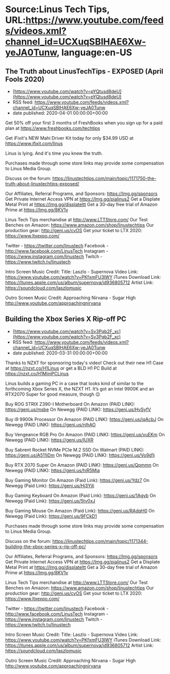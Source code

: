 # Source:Linus Tech Tips, URL:https://www.youtube.com/feeds/videos.xml?channel_id=UCXuqSBlHAE6Xw-yeJA0Tunw, language:en-US

## The Truth about LinusTechTips - EXPOSED (April Fools 2020)
 - [https://www.youtube.com/watch?v=pYQtusd8deU](https://www.youtube.com/watch?v=pYQtusd8deU)
 - RSS feed: https://www.youtube.com/feeds/videos.xml?channel_id=UCXuqSBlHAE6Xw-yeJA0Tunw
 - date published: 2020-04-01 00:00:00+00:00

Get 50% off your first 3 months of FreshBooks when you sign up for a paid plan at https://www.freshbooks.com/techtips

Get iFixit's NEW Mahi Driver Kit today for only $34.99 USD at https://www.ifixit.com/linus

Linus is lying. And it's time you knew the truth.

Purchases made through some store links may provide some compensation to Linus Media Group.

Discuss on the forum: https://linustechtips.com/main/topic/1171750-the-truth-about-linustechtips-exposed/

Our Affiliates, Referral Programs, and Sponsors: https://lmg.gg/sponsors
Get Private Internet Access VPN at https://lmg.gg/pialinus2
Get a Displate Metal Print at https://lmg.gg/displateltt
Get a 30-day free trial of Amazon Prime at https://lmg.gg/8KV1v

Linus Tech Tips merchandise at http://www.LTTStore.com/ 
Our Test Benches on Amazon: https://www.amazon.com/shop/linustechtips 
Our production gear: http://geni.us/cvOS
Get your ticket to LTX 2020: https://www.ltxexpo.com/

Twitter - https://twitter.com/linustech
Facebook - http://www.facebook.com/LinusTech
Instagram - https://www.instagram.com/linustech
Twitch - https://www.twitch.tv/linustech 

Intro Screen Music Credit:
Title: Laszlo - Supernova
Video Link: https://www.youtube.com/watch?v=PKfxmFU3lWY
iTunes Download Link: https://itunes.apple.com/us/album/supernova/id936805712
Artist Link: https://soundcloud.com/laszlomusic

Outro Screen Music Credit: Approaching Nirvana - Sugar High http://www.youtube.com/approachingnirvana

## Building the Xbox Series X Rip-off PC
 - [https://www.youtube.com/watch?v=Sv3Pqb2F_xc](https://www.youtube.com/watch?v=Sv3Pqb2F_xc)
 - RSS feed: https://www.youtube.com/feeds/videos.xml?channel_id=UCXuqSBlHAE6Xw-yeJA0Tunw
 - date published: 2020-03-31 00:00:00+00:00

Thanks to NZXT for sponsoring today's video! Check out their new H1 Case at https://nzxt.co/H1Linus or get a BLD H1 PC Build at https://nzxt.co/H1MiniPCLinus

Linus builds a gaming PC in a case that looks kind of similar to the forthcoming Xbox Series X, the NZXT H1. It’s got an Intel 9900K and an RTX2070 Super for good measure, though 😉

Buy ROG STRIX Z390-I Motherboard
On Amazon (PAID LINK): https://geni.us/msbe
On Newegg (PAID LINK): https://geni.us/HvSyfV

Buy i9 9900k Processor 
On Amazon (PAID LINK): https://geni.us/iqAcbJ
On Newegg (PAID LINK): https://geni.us/nlhAO

Buy Vengeance RGB Pro 
On Amazon (PAID LINK): https://geni.us/vuEKm
On Newegg (PAID LINK): https://geni.us/IUXR

Buy Sabrent Rocket NVMe PCIe M.2 SSD
On Walmart (PAID LINK): https://geni.us/A511iDm
On Newegg (PAID LINK): https://geni.us/Vo9d1j

Buy RTX 2070 Super
On Amazon (PAID LINK): https://geni.us/Qpmmn
On Newegg (PAID LINK): https://geni.us/hiR5Mia

Buy Gaming Monitor
On Amazon (Paid Link): https://geni.us/Ydz7
On Newegg (Paid Link): https://geni.us/Hj3YjIi

Buy Gaming Keyboard
On Amazon (Paid Link): https://geni.us/1Agyb
On Newegg (Paid Link): https://geni.us/5tv0xJ

Buy Gaming Mouse
On Amazon (Paid Link): https://geni.us/RAdqH0
On Newegg (Paid Link): https://geni.us/9FCkD1

Purchases made through some store links may provide some compensation to Linus Media Group.

Discuss on the forum: https://linustechtips.com/main/topic/1171344-building-the-xbox-series-x-rip-off-pc/

Our Affiliates, Referral Programs, and Sponsors: https://lmg.gg/sponsors
Get Private Internet Access VPN at https://lmg.gg/pialinus2
Get a Displate Metal Print at https://lmg.gg/displateltt
Get a 30-day free trial of Amazon Prime at https://lmg.gg/8KV1v

Linus Tech Tips merchandise at http://www.LTTStore.com/ 
Our Test Benches on Amazon: https://www.amazon.com/shop/linustechtips 
Our production gear: http://geni.us/cvOS
Get your ticket to LTX 2020: https://www.ltxexpo.com/

Twitter - https://twitter.com/linustech
Facebook - http://www.facebook.com/LinusTech
Instagram - https://www.instagram.com/linustech
Twitch - https://www.twitch.tv/linustech 

Intro Screen Music Credit:
Title: Laszlo - Supernova
Video Link: https://www.youtube.com/watch?v=PKfxmFU3lWY
iTunes Download Link: https://itunes.apple.com/us/album/supernova/id936805712
Artist Link: https://soundcloud.com/laszlomusic

Outro Screen Music Credit: Approaching Nirvana - Sugar High http://www.youtube.com/approachingnirvana

